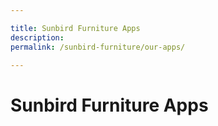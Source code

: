 ```yaml
---

title: Sunbird Furniture Apps
description:
permalink: /sunbird-furniture/our-apps/

---
```


# Sunbird Furniture Apps